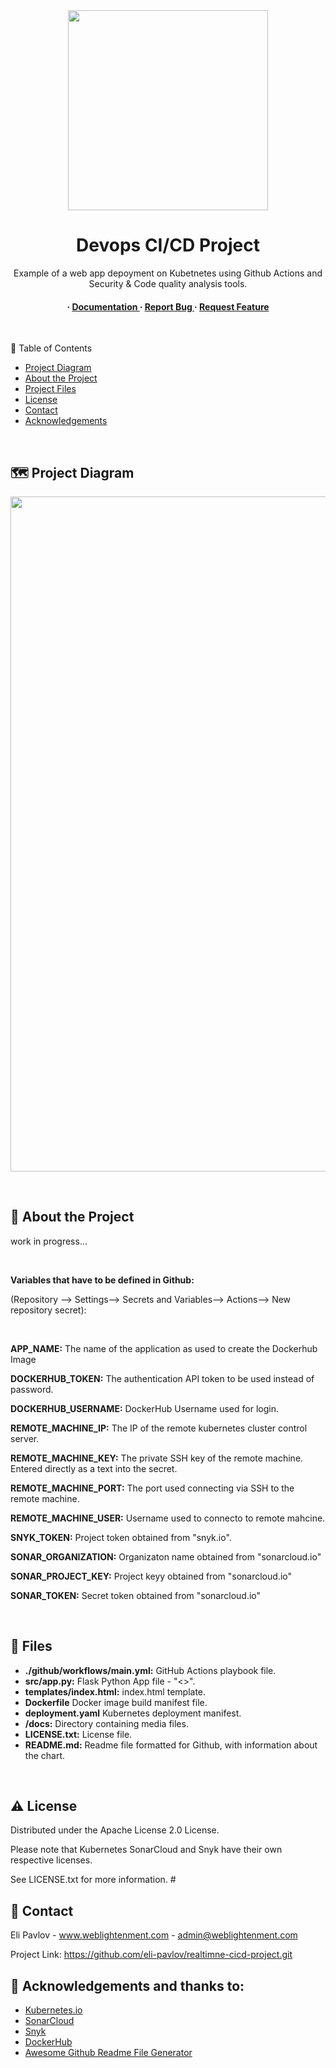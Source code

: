 <div align='center'>
<img src= "https://github.com/eli-pavlov/realtime-cicd-project/blob/master/docs/githubactions2.png" width=320 />
<h1> Devops CI/CD Project</h1>
 
<p> Example of a web app depoyment on Kubetnetes using Github Actions and Security & Code quality analysis tools. </p>

<h4> <span> · </span> <a href="https://github.com/eli-pavlov/realtime-cicd-project/blob/master/README.md"> Documentation </a> <span> · </span> <a href="https://github.com/eli-pavlov/realtime-cicd-project/issues"> Report Bug </a> <span> · </span> <a href="https://github.com/eli-pavlov/realtime-cicd-project/issues"> Request Feature </a> </h4>

$~~$
</div>

 :notebook_with_decorative_cover: Table of Contents
 
- [Project Diagram](#world_map-project-diagram)
- [About the Project](#star2-about-the-project)
- [Project Files](#open_file_folder-files)
- [License](#warning-license)
- [Contact](#handshake-contact)
- [Acknowledgements](#gem-acknowledgements)


$~~$

## :world_map: Project Diagram

<img src= "https://github.com/eli-pavlov/realtime-cicd-project/blob/master/docs/rtproject-diagram.png" width=1080 />


$~$

## :star2: About the Project

 work in progress...

 
 $~~$



**Variables that have to be defined in Github:**

(Repository --> Settings--> Secrets and Variables--> Actions--> New repository secret):

$~$

**APP_NAME:** The name of the application as used to create the Dockerhub Image

**DOCKERHUB_TOKEN:** The authentication API token to be used instead of password.

**DOCKERHUB_USERNAME:** DockerHub Username used for login.

**REMOTE_MACHINE_IP:** The IP of the remote kubernetes cluster control server.

**REMOTE_MACHINE_KEY:** The private SSH key of the remote machine. Entered directly as a text into the secret.

**REMOTE_MACHINE_PORT:** The port used connecting via SSH to the remote machine.

**REMOTE_MACHINE_USER:** Username used to connecto to remote mahcine.

**SNYK_TOKEN:** Project token obtained from "snyk.io".

**SONAR_ORGANIZATION:** Organizaton name obtained from "sonarcloud.io"

**SONAR_PROJECT_KEY:** Project keyy obtained from "sonarcloud.io"

**SONAR_TOKEN:** Secret token obtained from "sonarcloud.io"
$~~$

$~$



## :open_file_folder: Files

- **./github/workflows/main.yml:**   GitHub Actions playbook file.
- **src/app.py:**   Flask Python App file - "<<Compliment generator>>".
- **templates/index.html:**   index.html template.
- **Dockerfile**   Docker image build manifest file.
- **deployment.yaml**   Kubernetes deployment manifest.
- **/docs:**   Directory containing media files.
- **LICENSE.txt:**   License file.
- **README.md:**   Readme file formatted for Github, with information about the chart.


$~$


## :warning: License

Distributed under the Apache License 2.0 License.

Please note that Kubernetes SonarCloud and Snyk have their own respective licenses. 

See LICENSE.txt for more information. #
$~$

## :handshake: Contact

Eli Pavlov - www.weblightenment.com - admin@weblightenment.com

Project Link: https://github.com/eli-pavlov/realtimne-cicd-project.git
$~$

## :gem: Acknowledgements and thanks to:
- [Kubernetes.io](https://kubernetes.io/docs)
- [SonarCloud](https://www.sonarcloud.io)
- [Snyk](https://www.snyk.io)
- [DockerHub](https://hub.docker.com)
- [Awesome Github Readme File Generator](https://www.genreadme.cloud/)
